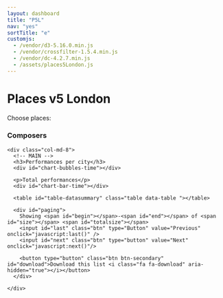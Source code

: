 ```yaml
---
layout: dashboard
title: "P5L"
nav: "yes"
sortTitle: "e"
customjs:
  - /vendor/d3-5.16.0.min.js
  - /vendor/crossfilter-1.5.4.min.js
  - /vendor/dc-4.2.7.min.js
  - /assets/places5London.js
---
```


<div class="banner">
  <div class="container-fluid">
  	<div class="header">
  	 	  	<div class="title">
  					<h1>Places v5 London</h1>
            <p>Choose places:</p>
            <div id="selectPlaces"></div>
            <p id="datacount"></p>
  				</div>
  	</div>
  </div>
</div>


<!-- DATA -->
<div class="container-fluid dashboard">
	<div class="row">
    <div class="col-md-4">
      <h3>Composers</h3>
      <div id="selectPlaces2"></div>
      <div id="chart-bubble-composers"></div>
    </div>


    <div class="col-md-8">
      <!-- MAIN -->
      <h3>Performances per city</h3>
      <div id="chart-bubbles-time"></div>

      <p>Total performances</p>
      <div id="chart-bar-time"></div>

      <table id="table-datasummary" class="table data-table "></table>

      <div id="paging">
        Showing <span id="begin"></span>-<span id="end"></span> of <span id="size"></span> <span id="totalsize"></span>
        <input id="last" class="btn" type="Button" value="Previous" onclick="javascript:last()" />
        <input id="next" class="btn" type="button" value="Next" onclick="javascript:next()"/>

        <button type="button" class="btn btn-secondary" id="download">Download this list <i class="fa fa-download" aria-hidden="true"></i></button>
      </div>

    </div>
  </div>
</div>
